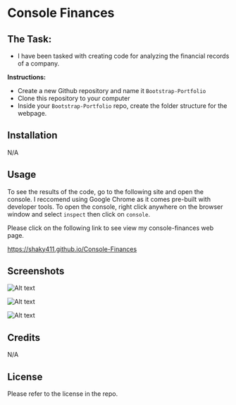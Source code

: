 # Console Finances

## The Task:

* I have been tasked with creating code for analyzing the financial records of a company.

**Instructions:**

* Create a new Github repository and name it `Bootstrap-Portfolio`
* Clone this repository to your computer
* Inside your `Bootstrap-Portfolio` repo, create the folder structure for the webpage.

## Installation

N/A

## Usage

To see the results of the code, go to the following site and open the console. I reccomend using Google Chrome as it comes pre-built with developer tools. To open the console, right click anywhere on the browser window and select `inspect` then click on `console`.

Please click on the following link to see view my console-finances web page.

https://shaky411.github.io/Console-Finances


## Screenshots

![Alt text](images/Screenshots/SS01.jpeg)

![Alt text](images/Screenshots/SS02.jpeg)

![Alt text](images/Screenshots/SS03.png)

## Credits

N/A

## License

Please refer to the license in the repo.

